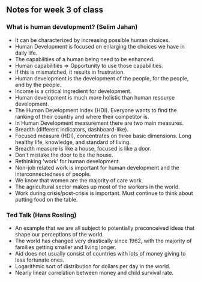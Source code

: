 ## Notes for week 3 of class

### What is human development? (Selim Jahan)
- It can be characterized by increasing possible human choices. 
- Human Development is focused on enlarging the choices we have in daily life.
- The capabilities of a human being need to be enhanced.
- Human capabilities => Opportunity to use those capabilities.
- If this is mismatched, it results in frustration.
- Human development is the development of the people, for the people, and by the people. 
- Income is a critical ingredient for development. 
- Human development is much more holistic than human resource development.
- The Human Development Index (HDI). Everyone wants to find the ranking of their country and where their competitor is. 
- In Human Development measurement there are two main measures. 
- Breadth (different indicators, dashboard-like).  
- Focused measure (HDI), concentrates on three basic dimensions. Long healthy life, knowledge, and standard of living. 
- Breadth measure is like a house, focused is like a door. 
- Don't mistake the door to be the house. 
- Rethinking 'work' for human development.
- Non-job related work is important for human development and the interconnectedness of people.
- We know that women are the majority of care work. 
- The agricultural sector makes up most of the workers in the world.
- Work during crisis/post-crisis is important. Must continue to think about putting food on the table. 

### Ted Talk (Hans Rosling)
- An example that we are all subject to potentially preconceived ideas that shape our perceptions of the world. 
- The world has changed very drastically since 1962, with the majority of families getting smaller and living longer. 
- Aid does not usually consist of countries with lots of money giving to less fortunate ones. 
- Logarithmic sort of distribution for dollars per day in the world. 
- Nearly linear correlation between money and child survival rate. 

